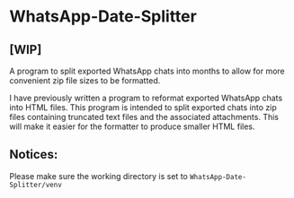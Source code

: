 # WhatsApp-Date-Splitter

## [WIP]

 A program to split exported WhatsApp chats into months to allow for more convenient zip file sizes to be formatted.

 I have previously written a program to reformat exported WhatsApp chats into HTML files.
 This program is intended to split exported chats into zip files containing truncated text files and the associated attachments.
 This will make it easier for the formatter to produce smaller HTML files.

## Notices:
 Please make sure the working directory is set to `WhatsApp-Date-Splitter/venv`
